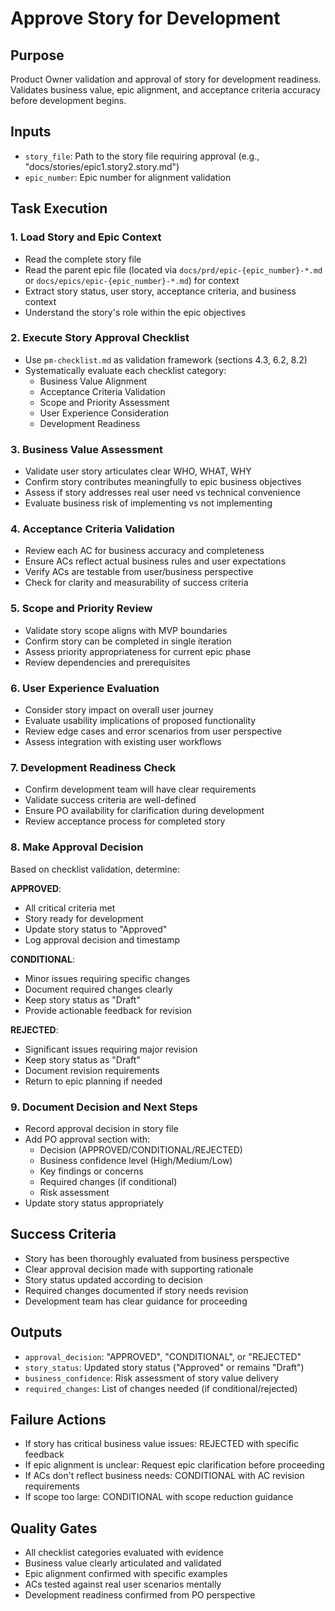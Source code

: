 # Approve Story for Development

## Purpose
Product Owner validation and approval of story for development readiness. Validates business value, epic alignment, and acceptance criteria accuracy before development begins.

## Inputs
- `story_file`: Path to the story file requiring approval (e.g., "docs/stories/epic1.story2.story.md")
- `epic_number`: Epic number for alignment validation

## Task Execution

### 1. Load Story and Epic Context
- Read the complete story file
- Read the parent epic file (located via `docs/prd/epic-{epic_number}-*.md` or `docs/epics/epic-{epic_number}-*.md`) for context
- Extract story status, user story, acceptance criteria, and business context
- Understand the story's role within the epic objectives

### 2. Execute Story Approval Checklist
- Use `pm-checklist.md` as validation framework (sections 4.3, 6.2, 8.2)
- Systematically evaluate each checklist category:
  - Business Value Alignment
  - Acceptance Criteria Validation  
  - Scope and Priority Assessment
  - User Experience Consideration
  - Development Readiness

### 3. Business Value Assessment
- Validate user story articulates clear WHO, WHAT, WHY
- Confirm story contributes meaningfully to epic business objectives
- Assess if story addresses real user need vs technical convenience
- Evaluate business risk of implementing vs not implementing

### 4. Acceptance Criteria Validation
- Review each AC for business accuracy and completeness
- Ensure ACs reflect actual business rules and user expectations
- Verify ACs are testable from user/business perspective
- Check for clarity and measurability of success criteria

### 5. Scope and Priority Review
- Validate story scope aligns with MVP boundaries
- Confirm story can be completed in single iteration
- Assess priority appropriateness for current epic phase
- Review dependencies and prerequisites

### 6. User Experience Evaluation
- Consider story impact on overall user journey
- Evaluate usability implications of proposed functionality
- Review edge cases and error scenarios from user perspective
- Assess integration with existing user workflows

### 7. Development Readiness Check
- Confirm development team will have clear requirements
- Validate success criteria are well-defined
- Ensure PO availability for clarification during development
- Review acceptance process for completed story

### 8. Make Approval Decision
Based on checklist validation, determine:

**APPROVED**: 
- All critical criteria met
- Story ready for development
- Update story status to "Approved"
- Log approval decision and timestamp

**CONDITIONAL**:
- Minor issues requiring specific changes
- Document required changes clearly
- Keep story status as "Draft"
- Provide actionable feedback for revision

**REJECTED**:
- Significant issues requiring major revision
- Keep story status as "Draft"  
- Document revision requirements
- Return to epic planning if needed

### 9. Document Decision and Next Steps
- Record approval decision in story file
- Add PO approval section with:
  - Decision (APPROVED/CONDITIONAL/REJECTED)
  - Business confidence level (High/Medium/Low)
  - Key findings or concerns
  - Required changes (if conditional)
  - Risk assessment
- Update story status appropriately

## Success Criteria
- Story has been thoroughly evaluated from business perspective
- Clear approval decision made with supporting rationale
- Story status updated according to decision
- Required changes documented if story needs revision
- Development team has clear guidance for proceeding

## Outputs
- `approval_decision`: "APPROVED", "CONDITIONAL", or "REJECTED"
- `story_status`: Updated story status ("Approved" or remains "Draft")
- `business_confidence`: Risk assessment of story value delivery
- `required_changes`: List of changes needed (if conditional/rejected)

## Failure Actions
- If story has critical business value issues: REJECTED with specific feedback
- If epic alignment is unclear: Request epic clarification before proceeding
- If ACs don't reflect business needs: CONDITIONAL with AC revision requirements
- If scope too large: CONDITIONAL with scope reduction guidance

## Quality Gates
- All checklist categories evaluated with evidence
- Business value clearly articulated and validated
- Epic alignment confirmed with specific examples
- ACs tested against real user scenarios mentally
- Development readiness confirmed from PO perspective